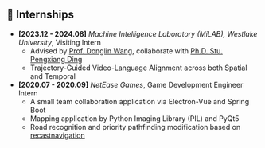 ## 💼 Internships

- **[2023.12 - 2024.08]** *Machine Intelligence Laboratory (MiLAB), Westlake University*, Visiting Intern
    - Advised by [Prof. Donglin Wang](https://www.westlake.edu.cn/faculty/donglin-wang.html), collaborate with [Ph.D. Stu. Pengxiang Ding](https://scholar.google.com/citations?user=QyBSTzEAAAAJ)
    - Trajectory-Guided Video-Language Alignment across both Spatial and Temporal
- **[2020.07 - 2020.09]** *NetEase Games*, Game Development Engineer Intern
    - A small team collaboration application via Electron-Vue and Spring Boot
    - Mapping application by Python Imaging Library (PIL) and PyQt5
    - Road recognition and priority pathfinding modification based on [recastnavigation](https://github.com/recastnavigation/recastnavigation)
